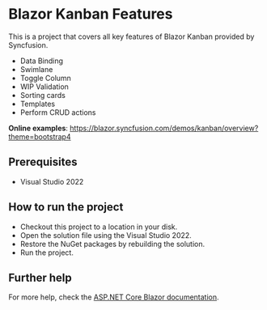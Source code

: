 # Blazor Kanban Features

This is a project that covers all key features of Blazor Kanban provided by Syncfusion.

* Data Binding
* Swimlane
* Toggle Column
* WIP Validation
* Sorting cards
* Templates
* Perform CRUD actions

**Online examples**: https://blazor.syncfusion.com/demos/kanban/overview?theme=bootstrap4

## Prerequisites

* Visual Studio 2022

## How to run the project

* Checkout this project to a location in your disk.
* Open the solution file using the Visual Studio 2022.
* Restore the NuGet packages by rebuilding the solution.
* Run the project.

## Further help

For more help, check the [ASP.NET Core Blazor documentation](https://docs.microsoft.com/en-us/aspnet/core/blazor).
